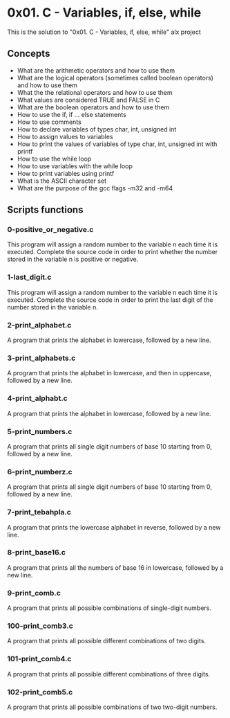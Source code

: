 # 0x01. C - Variables, if, else, while

This is the solution to "0x01. C - Variables, if, else, while" alx project

## Concepts

* What are the arithmetic operators and how to use them
* What are the logical operators (sometimes called boolean operators) and how to use them
* What the the relational operators and how to use them
* What values are considered TRUE and FALSE in C
* What are the boolean operators and how to use them
* How to use the if, if ... else statements
* How to use comments
* How to declare variables of types char, int, unsigned int
* How to assign values to variables
* How to print the values of variables of type char, int, unsigned int with printf
* How to use the while loop
* How to use variables with the while loop
* How to print variables using printf
* What is the ASCII character set
* What are the purpose of the gcc flags -m32 and -m64

## Scripts functions

### 0-positive_or_negative.c

This program will assign a random number to the variable n each time it is executed. Complete the source code in order to print whether the number stored in the variable n is positive or negative.

### 1-last_digit.c

This program will assign a random number to the variable n each time it is executed. Complete the source code in order to print the last digit of the number stored in the variable n.

### 2-print_alphabet.c

A program that prints the alphabet in lowercase, followed by a new line.

### 3-print_alphabets.c

A program that prints the alphabet in lowercase, and then in uppercase, followed by a new line.

### 4-print_alphabt.c

A program that prints the alphabet in lowercase, followed by a new line.

### 5-print_numbers.c

A program that prints all single digit numbers of base 10 starting from 0, followed by a new line.

### 6-print_numberz.c

A program that prints all single digit numbers of base 10 starting from 0, followed by a new line.

### 7-print_tebahpla.c

A program that prints the lowercase alphabet in reverse, followed by a new line.

### 8-print_base16.c

A program that prints all the numbers of base 16 in lowercase, followed by a new line.

### 9-print_comb.c

A program that prints all possible combinations of single-digit numbers.

### 100-print_comb3.c

A program that prints all possible different combinations of two digits.

### 101-print_comb4.c

A program that prints all possible different combinations of three digits.

### 102-print_comb5.c

A program that prints all possible combinations of two two-digit numbers.

